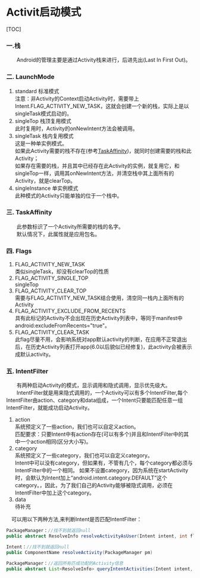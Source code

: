 # Activit启动模式

[TOC]

### 一.栈
&emsp;&emsp;Android的管理主要是通过Activity栈来进行，后进先出(Last In First Out)。

### 二. LaunchMode
1. standard 标准模式  
注意：非Activity的Context启动Activity时，需要带上Intent.FLAG_ACTIVITY_NEW_TASK，这就会创建一个新的栈，实际上是以singleTask模式启动的。
2. singleTop 栈顶复用模式  
此时复用时，Activity的onNewIntent方法会被调用。
3. singleTask 栈内复用模式  
这是一种单实例模式。  
如果此Activity需要的栈不存在(参考[TaskAffinity](#三-taskaffinity))，就同时创建需要的栈和此Activity；  
如果存在需要的栈，并且其中已经存在此Activity的实例，就复用它，和singleTop一样，调用其onNewIntent方法，并清空栈中其上面所有的Activity，就是clearTop。
4. singleInstance 单实例模式  
此种模式的Activity只能单独的位于一个栈中。

### 三. TaskAffinity
&emsp;&emsp;此参数标识了一个Activity所需要的栈的名字。  
&emsp;&emsp;默认情况下，此属性就是应用包名。
### 四. Flags
1. FLAG_ACTIVITY_NEW_TASK  
类似singleTask，却没有clearTop的性质
2. FLAG_ACTIVITY_SINGLE_TOP  
singleTop
3. FLAG_ACTIVITY_CLEAR_TOP  
需要与FLAG_ACTIVITY_NEW_TASK结合使用，清空同一栈内上面所有的Activity
4. FLAG_ACTIVITY_EXCLUDE_FROM_RECENTS  
具有此标记的Activity不会出现在历史Activity列表中，等同于manifest中android:excludeFromRecents="true"。
5. FLAG_ACTIVITY_CLEAR_TASK  
此flag尽量不用，会影响系统对app默认activity的判断，在应用不正常退出后，在历史Activity列表打开app(6.0以后貌似已经修复)，此activity会被表示成默认activity。

### 五. IntentFilter
&emsp;&emsp;有两种启动Activity的模式，显示调用和隐式调用，显示优先级大。  
&emsp;&emsp;IntentFilter就是用来隐式调用的，一个Activity可以有多个IntentFilter,每个IntentFilter由action、category和data组成，一个Intent只要能匹配任意一组IntentFilter，就能成功启动Activity。  
1. action  
系统预定义了一些action，我们也可以自定义action。  
匹配要求：只要Intent中有action存在(可以有多个)并且和IntentFilter中的其中一个action相同(区分大小写)。  
2. category  
系统预定义了一些category，我们也可以自定义category。  
Intent中可以没有category，但如果有，不管有几个，每个category都必须与IntentFilter中的一个相同。
如果不设置category，因为系统在startActivity时，会默认为Intent加上“android.intent.category.DEFAULT”这个category。，因此，为了我们自己的Activity能够被隐式调用，必须在IntentFilter中加上这个category。  
3. data  
        待补充


&emsp;可以用以下两种方法,来判断Intent是否匹配IntentFilter：
``` java
PackageManager：//找不到就返回null
public abstract ResolveInfo resolveActivityAsUser(Intent intent, int flags, int userId);

Intent：//找不到就返回null
public ComponentName resolveActivity(PackageManager pm)

PackageManager：//返回所有匹成功配的Activity信息
public abstract List<ResolveInfo> queryIntentActivities(Intent intent, int flags);
```
